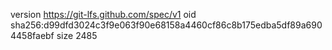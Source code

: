 version https://git-lfs.github.com/spec/v1
oid sha256:d99dfd3024c3f9e063f90e68158a4460cf86c8b175edba5df89a6904458faebf
size 2485
